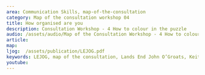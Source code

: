 ```yaml
---
area: Communication Skills, map-of-the-consultation
category: Map of the consultation workshop 04
title: How organised are you
description: Consultation Workshop - 4 How to colour in the puzzle
audio: /assets/audio/Map of the Consultation Workshop - 4 How to colour in the puzzle - MQ.mp3
article: 
map:
ljog:  /assets/publication/LEJOG.pdf
keywords: LEJOG, map of the consultation, Lands End John O’Groats, Keith Birrell
youtube: 
--- 
```

